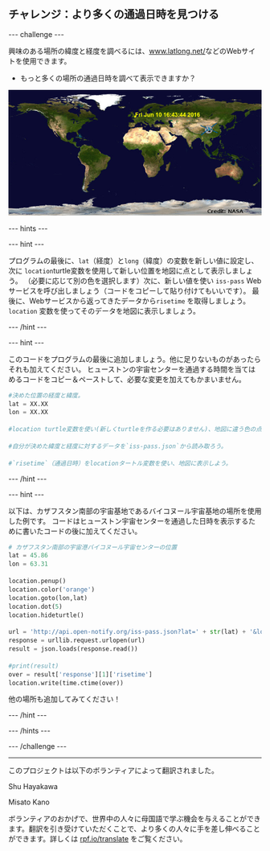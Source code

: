 ## チャレンジ：より多くの通過日時を見つける

--- challenge ---

興味のある場所の緯度と経度を調べるには、<a href="http://www.latlong.net/" target="_blank">www.latlong.net/</a>などのWebサイトを使用できます。

+ もっと多くの場所の通過日時を調べて表示できますか？ 

![スクリーンショット](images/iss-final.png)

--- hints ---

--- hint ---

プログラムの最後に、`lat`（経度）と`long`（緯度）の変数を新しい値に設定し、次に `location`turtle変数を使用して新しい位置を地図に点として表示しましょう。 （必要に応じて別の色を選択します）次に、新しい値を使い `iss-pass` Webサービスを呼び出しましょう（コードをコピーして貼り付けてもいいです）。 最後に、Webサービスから返ってきたデータから`risetime` を取得しましょう。 `location` 変数を使ってそのデータを地図に表示しましょう。

--- /hint ---

--- hint ---

このコードをプログラムの最後に追加しましょう。他に足りないものがあったらそれも加えてください。 ヒューストンの宇宙センターを通過する時間を当てはめるコードをコピー＆ペーストして、必要な変更を加えてもかまいません。

```python
#決めた位置の経度と緯度。
lat = XX.XX
lon = XX.XX

#location turtle変数を使い(新しくturtleを作る必要はありません)、地図に違う色の点を描こう。

#自分が決めた緯度と経度に対するデータを`iss-pass.json`から読み取ろう。

#`risetime`（通過日時）をlocationタートル変数を使い、地図に表示しよう。
```

--- /hint ---

--- hint ---

以下は、カザフスタン南部の宇宙基地であるバイコヌール宇宙基地の場所を使用した例です。 コードはヒューストン宇宙センターを通過した日時を表示するために書いたコードの後に加えてください。

```python
# カザフスタン南部の宇宙港バイコヌール宇宙センターの位置
lat = 45.86
lon = 63.31

location.penup()
location.color('orange')
location.goto(lon,lat)
location.dot(5)
location.hideturtle()

url = 'http://api.open-notify.org/iss-pass.json?lat=' + str(lat) + '&lon=' + str(lon)
response = urllib.request.urlopen(url)
result = json.loads(response.read())

#print(result)
over = result['response'][1]['risetime']
location.write(time.ctime(over))
```

他の場所も追加してみてください！

--- /hint ---

--- /hints ---

--- /challenge ---


***
このプロジェクトは以下のボランティアによって翻訳されました。

Shu Hayakawa 

Misato Kano

ボランティアのおかげで、世界中の人々に母国語で学ぶ機会を与えることができます。翻訳を引き受けていただくことで、より多くの人々に手を差し伸べることができます。詳しくは [rpf.io/translate](https://rpf.io/translate) をご覧ください。